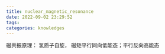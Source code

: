 ```yaml
---
title: nuclear_magnetic_resonance
date: 2022-09-02 23:29:52
tags:
categories: knowledges
---
```

磁共振原理：
氢质子自旋，
磁矩平行同向低能态；平行反向高能态

